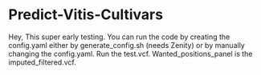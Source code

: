 # Predict-Vitis-Cultivars

Hey, This super early testing. You can run the code by creating the config.yaml either by generate_config.sh (needs Zenity) or by manually changing the config.yaml. Run the test.vcf. Wanted_positions_panel is the imputed_filtered.vcf.
